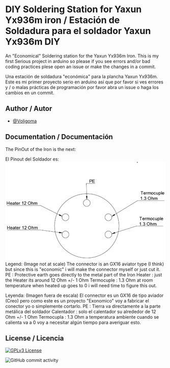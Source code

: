 # DIY Soldering Station for Yaxun Yx936m iron / Estación de Soldadura para el soldador Yaxun Yx936m DIY

An "Economical" Soldering station for the Yaxun Yx936m Iron.
This is my first Serious project in arduino so please if you see errors and/or bad coding practices plese open an issue or make the changes in a commit.

Una estación de soldadura "económica" para la plancha Yaxun Yx936m.
Este es mi primer proyecto serio en arduino así que por favor si ves errores y / o malas prácticas de programación por favor abra un issue o haga los cambios en un commit.




## Author / Autor

- [@Voligoma](https://www.github.com/Voligoma)


## Documentation / Documentación

The PinOut of the Iron is the next:

El Pinout del Soldador es:
![Logo](https://raw.githubusercontent.com/Voligoma/Soldering-station-for-Yaxun-Yx936m/main/img/Yaxun%20Yx936m%20PinOut.png)
Legend: (Image not at scale)
The connector is an GX16 aviator type (I think) but since this is "economic" i will make the connector myself or just cut it.
PE : Protective earth goes directly to the metal part of the Iron
Heater : just the Heater its around 12 Ohm +/- 1 Ohm
Termocuple : 1.3 Ohm at room temperature when heated up goes to 0 i will need time to figure this out.

Leyenda: (Imagen fuera de escala)
El connector es un GX16 de tipo aviador (Creo) pero como este es un proyecto "Exonomico" voy a fabricar el conector yo o simplemente cortarlo.
PE : Tierra va directamente a la parte metálica del soldador
Calentador : solo el calentador su alrededor de 12 Ohm +/- 1 Ohm
Termocupla : 1.3 Ohm a temperatura ambiente cuando se calienta va a 0 voy a necesitar algún tiempo para averiguar esto.



## License / Licencia



[![GPLv3 License](https://img.shields.io/badge/License-GPL%20v3-yellow.svg)](https://opensource.org/licenses/)

![GitHub commit activity](https://img.shields.io/github/commit-activity/t/Voligoma/Soldering-station-for-Yaxun-Yx936m)

